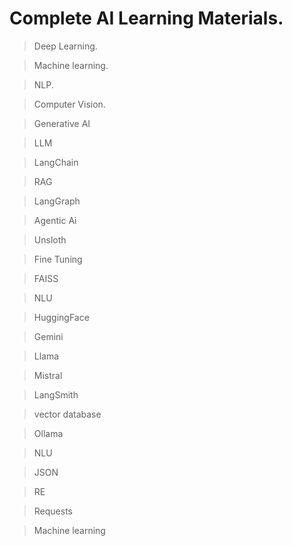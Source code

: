 # Complete AI Learning Materials.

 > Deep Learning.

 > Machine learning.

 > NLP.

 > Computer Vision.

 > Generative AI
 
 > LLM

 > LangChain 

 >  RAG
 
 > LangGraph
 
 > Agentic Ai

 > Unsloth

 > Fine Tuning
 
 > FAISS

 > NLU

 > HuggingFace
 
 > Gemini

 > Llama
 
 > Mistral
 
 > LangSmith
 
 > vector database
 
 > Ollama  

 > NLU
 
 > JSON 

 > RE

 > Requests

 > Machine learning 
